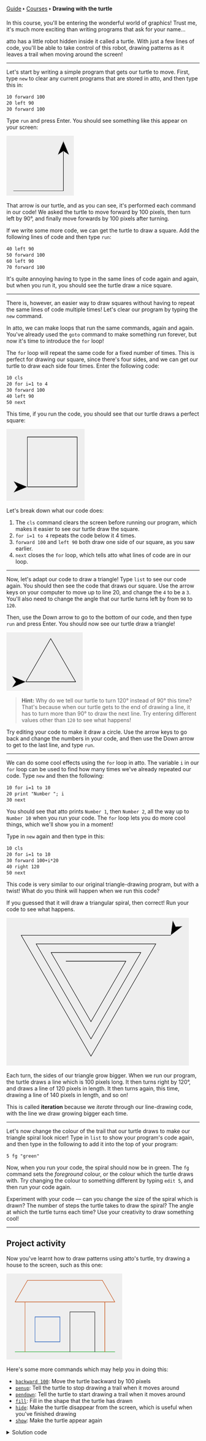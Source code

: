 [Guide](/index.md) 🢒 [Courses](/courses/index.md) 🢒 **Drawing with the turtle**

In this course, you'll be entering the wonderful world of graphics! Trust me, it's much more exciting than writing programs that ask for your name...

atto has a little robot hidden inside it called a turtle. With just a few lines of code, you'll be able to take control of this robot, drawing patterns as it leaves a trail when moving around the screen!

---

Let's start by writing a simple program that gets our turtle to move. First, type `new` to clear any current programs that are stored in atto, and then type this in:

```
10 forward 100
20 left 90
30 forward 100
```

Type `run` and press Enter. You should see something like this appear on your screen:

![Two lines, which are connected to each other at a right angle, drawn to the screen](media/docs/turtle1.png)

That arrow is our turtle, and as you can see, it's performed each command in our code! We asked the turtle to move forward by 100 pixels, then turn left by 90°, and finally move forwards by 100 pixels after turning.

If we write some more code, we can get the turtle to draw a square. Add the following lines of code and then type `run`:

```
40 left 90
50 forward 100
60 left 90
70 forward 100
```

It's quite annoying having to type in the same lines of code again and again, but when you run it, you should see the turtle draw a nice square.

---

There is, however, an easier way to draw squares without having to repeat the same lines of code multiple times! Let's clear our program by typing the `new` command.

In atto, we can make loops that run the same commands, again and again. You've already used the `goto` command to make something run forever, but now it's time to introduce the `for` loop!

The `for` loop will repeat the same code for a fixed number of times. This is perfect for drawing our square, since there's four sides, and we can get our turtle to draw each side four times. Enter the following code:

```
10 cls
20 for i=1 to 4
30 forward 100
40 left 90
50 next
```

This time, if you run the code, you should see that our turtle draws a perfect square:

![A perfect square, drawn by the turtle](media/docs/turtle2.png)

Let's break down what our code does:

1. The `cls` command clears the screen before running our program, which makes it easier to see our turtle draw the square.
2. `for i=1 to 4` repeats the code below it 4 times.
3. `forward 100` and `left 90` both draw one side of our square, as you saw earlier.
4. `next` closes the `for` loop, which tells atto what lines of code are in our loop.

---

Now, let's adapt our code to draw a triangle! Type `list` to see our code again. You should then see the code that draws our square. Use the arrow keys on your computer to move up to line 20, and change the `4` to be a `3`. You'll also need to change the angle that our turtle turns left by from `90` to `120`.

Then, use the Down arrow to go to the bottom of our code, and then type `run` and press Enter. You should now see our turtle draw a triangle!

![A triangle, drawn by the turtle](media/docs/turtle3.png)

> **Hint:** Why do we tell our turtle to turn 120° instead of 90° this time? That's because when our turtle gets to the end of drawing a line, it has to turn more than 90° to draw the next line. Try entering different values other than `120` to see what happens!

Try editing your code to make it draw a circle. Use the arrow keys to go back and change the numbers in your code, and then use the Down arrow to get to the last line, and type `run`.

---

We can do some cool effects using the `for` loop in atto. The variable `i` in our `for` loop can be used to find how many times we've already repeated our code. Type `new` and then the following:

```
10 for i=1 to 10
20 print "Number "; i
30 next
```

You should see that atto prints `Number 1`, then `Number 2`, all the way up to `Number 10` when you run your code. The `for` loop lets you do more cool things, which we'll show you in a moment!

Type in `new` again and then type in this:

```
10 cls
20 for i=1 to 10
30 forward 100+i*20
40 right 120
50 next
```

This code is very similar to our original triangle-drawing program, but with a twist! What do you think will happen when we run this code?

If you guessed that it will draw a triangular spiral, then correct! Run your code to see what happens.

![A triangular spiral, drawn by the turtle](media/docs/turtle4.png)

Each turn, the sides of our triangle grow bigger. When we run our program, the turtle draws a line which is 100 pixels long. It then turns right by 120°, and draws a line of 120 pixels in length. It then turns again, this time, drawing a line of 140 pixels in length, and so on!

This is called **iteration** because we _iterate_ through our line-drawing code, with the line we draw growing bigger each time.

---

Let's now change the colour of the trail that our turtle draws to make our triangle spiral look nicer! Type in `list` to show your program's code again, and then type in the following to add it into the top of your program:

```
5 fg "green"
```

Now, when you run your code, the spiral should now be in green. The `fg` command sets the _foreground_ colour, or the colour which the turtle draws with. Try changing the colour to something different by typing `edit 5`, and then run your code again.

Experiment with your code — can you change the size of the spiral which is drawn? The number of steps the turtle takes to draw the spiral? The angle at which the turtle turns each time? Use your creativity to draw something cool!

---

## Project activity
Now you've learnt how to draw patterns using atto's turtle, try drawing a house to the screen, such as this one:

![A house with a window and a door, drawn by the turtle](media/docs/turtle5.png)

Here's some more commands which may help you in doing this:

* [`backward 100`](/reference/turtle.md#backward): Move the turtle backward by 100 pixels
* [`penup`](/reference/turtle.md#penup): Tell the turtle to stop drawing a trail when it moves around
* [`pendown`](/reference/turtle.md#pendown): Tell the turtle to start drawing a trail when it moves around
* [`fill`](/reference/io.md#fill): Fill in the shape that the turtle has drawn
* [`hide`](/reference/turtle.md#hide): Make the turtle disappear from the screen, which is useful when you've finished drawing
* [`show`](/reference/turtle.md#show): Make the turtle appear again

<details>
<summary>Solution code</summary>
<pre>
<code>10 cls</code>
<code>20 fg "green"</code>
<code>30 forward 200</code>
<code>40 backward 180</code>
<code>50 fg "brown"</code>
<code>60 left 90</code>
<code>70 forward 100</code>
<code>80 right 90</code>
<code>90 forward 180</code>
<code>100 left 120</code>
<code>110 forward 50</code>
<code>120 left 60</code>
<code>130 forward 150</code>
<code>140 left 60</code>
<code>150 forward 50</code>
<code>160 left 120</code>
<code>170 forward 180</code>
<code>180 right 90</code>
<code>190 forward 100</code>
<code>200 penup</code>
<code>210 right 90</code>
<code>220 forward 20</code>
<code>230 fg "darkgrey"</code>
<code>240 pendown</code>
<code>250 right 90</code>
<code>260 forward 80</code>
<code>270 left 90</code>
<code>280 forward 50</code>
<code>290 left 90</code>
<code>300 forward 80</code>
<code>310 penup</code>
<code>320 backward 70</code>
<code>330 right 90</code>
<code>340 forward 20</code>
<code>345 fg "blue"</code>
<code>346 pendown</code>
<code>350 for i=1 to 4</code>
<code>360 forward 50</code>
<code>370 left 90</code>
<code>380 next</code>
<code>390 hide</code>
</pre>
</details>